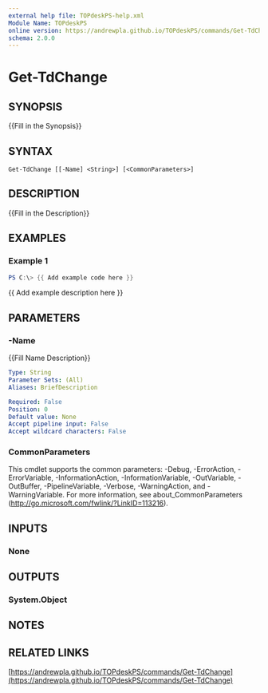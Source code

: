 ```yaml
---
external help file: TOPdeskPS-help.xml
Module Name: TOPdeskPS
online version: https://andrewpla.github.io/TOPdeskPS/commands/Get-TdChange
schema: 2.0.0
---
```


# Get-TdChange

## SYNOPSIS
{{Fill in the Synopsis}}

## SYNTAX

```
Get-TdChange [[-Name] <String>] [<CommonParameters>]
```

## DESCRIPTION
{{Fill in the Description}}

## EXAMPLES

### Example 1
```powershell
PS C:\> {{ Add example code here }}
```

{{ Add example description here }}

## PARAMETERS

### -Name
{{Fill Name Description}}

```yaml
Type: String
Parameter Sets: (All)
Aliases: BriefDescription

Required: False
Position: 0
Default value: None
Accept pipeline input: False
Accept wildcard characters: False
```

### CommonParameters
This cmdlet supports the common parameters: -Debug, -ErrorAction, -ErrorVariable, -InformationAction, -InformationVariable, -OutVariable, -OutBuffer, -PipelineVariable, -Verbose, -WarningAction, and -WarningVariable.
For more information, see about_CommonParameters (http://go.microsoft.com/fwlink/?LinkID=113216).

## INPUTS

### None

## OUTPUTS

### System.Object
## NOTES

## RELATED LINKS

[https://andrewpla.github.io/TOPdeskPS/commands/Get-TdChange](https://andrewpla.github.io/TOPdeskPS/commands/Get-TdChange)

